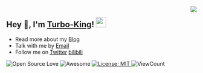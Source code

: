 <img align="right" src="https://github-readme-stats.vercel.app/api?username=Turbo-King&show_icons=true&hide_border=true&icon_color=586069&title_color=a0a9af">

<h2>  Hey 👋, I'm <a href="https://ahao.club" target="_blank">Turbo-King</a>! <img src="https://user-images.githubusercontent.com/5679180/79618120-0daffb80-80be-11ea-819e-d2b0fa904d07.gif" width="27px"></h2>

 - Read more about my [Blog](http://ahao.club)
 - Talk with me by [Email](mailto:turbo.ahao@foxmail.com)
 - Follow me on [Twitter](https://twitter.com/TurboKing1024) [bilibili](https://space.bilibili.com/476268871)

![Open Source Love](https://badges.frapsoft.com/os/v2/open-source.svg?v=103)
![Awesome](https://cdn.rawgit.com/sindresorhus/awesome/d7305f38d29fed78fa85652e3a63e154dd8e8829/media/badge.svg)
 <a href="LICENSE" target="_blank">
  <img alt="License: MIT" src="https://img.shields.io/badge/License-MIT-red.svg" />
 </a>
![ViewCount](https://views.whatilearened.today/views/github/Turbo-King/Turbo-King.svg?cache=remove)

 <!---
 Turbo-King/Turbo-King is a ✨ special ✨ repository because its `README.md` (this file) appears on your GitHub profile.
 You can click the Preview link to take a look at your changes.
 --->
